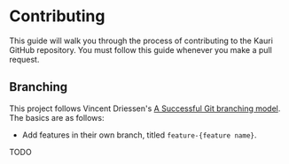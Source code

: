# Contributing

This guide will walk you through the process of contributing to the Kauri GitHub
repository. You must follow this guide whenever you make a pull request.


## Branching

This project follows Vincent Driessen's [A Successful Git branching
model](https://nvie.com/posts/a-successful-git-branching-model/?). The basics
are as follows:

 * Add features in their own branch, titled `feature-{feature name}`.

TODO
